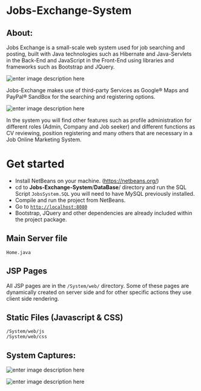 # Jobs-Exchange-System

## About:
Jobs Exchange is a small-scale web system used for job searching and posting, built with Java technologies such as Hibernate and Java-Servlets in the Back-End and JavaScript in the Front-End using libraries and frameworks such as Bootstrap and JQuery. 


![enter image description here](https://lh3.googleusercontent.com/BoqoAfKryDnJJ9ufxR3sY-oslpSWGMptJG_ob5fHZ-uEKFOg9ogwSn5MUexKXC1QZObYrugCGuBc)


Jobs-Exchange makes use of third-party Services as Google® Maps and PayPal® SandBox for the searching and registering options.


![enter image description here](https://lh3.googleusercontent.com/23eSoOj-28NAw3wh63N6hwUYddA7TM49XhWAgsw-f_lJ-gEweKZ5GepeQiNuD9_c5eeloVq9ldIR)


In the system you will find other features such as profile administration for different roles (Admin, Company and Job seeker) and different functions as CV reviewing, position registering and many others that are necessary in a Job Online Marketing System.


# Get started

-   Install NetBeans on your machine. (https://netbeans.org/)
-   cd to **Jobs-Exchange-System**/**DataBase**/ directory and run the SQL Script `JobsSystem.SQL` you will need to have MySQL previously installed.
-   Compile and run the project from NetBeans.
-   Go to  [`http://localhost:8080`](http://localhost:8080/)
- Bootstrap, JQuery and other dependencies are already included within the project package.

## [](https://github.com/DevonCrawford/Personal-Website#main-server-file)Main Server file

    Home.java


## [](https://github.com/DevonCrawford/Personal-Website#html-pages)JSP Pages

All JSP pages are in the `/System/web/` directory. Some of these pages are dynamically created on server side and for other specific actions they use client side rendering.

## [](https://github.com/DevonCrawford/Personal-Website#static-files-css-javascript)Static Files (Javascript & CSS)

    /System/web/js
    /System/web/css


## System Captures:

![enter image description here](https://lh3.googleusercontent.com/Xs_Yaols9qhro8ZwNpU1-KiDZ3TCMNngFic7mqcxzVBcirRxHCitOU-WDfArpdvfy1An4wbMh-S_)

![enter image description here](https://lh3.googleusercontent.com/gtYwQZ790_8EMiBNKaNEOVV6c-ezxQQh-laq0U2385Qzxi5VQVSR01bqg30YbJI0G6oD7oALDk26)
